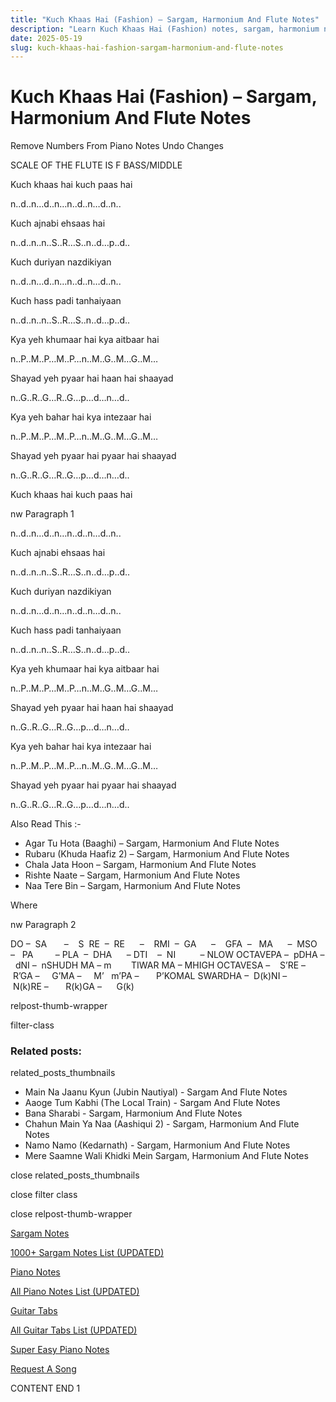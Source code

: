 ```yaml
---
title: "Kuch Khaas Hai (Fashion) – Sargam, Harmonium And Flute Notes"
description: "Learn Kuch Khaas Hai (Fashion) notes, sargam, harmonium notations and flute notes. Easy step-by-step tutorial for beginners."
date: 2025-05-19
slug: kuch-khaas-hai-fashion-sargam-harmonium-and-flute-notes
---
```


# Kuch Khaas Hai (Fashion) – Sargam, Harmonium And Flute Notes

Remove Numbers From Piano Notes
Undo Changes

SCALE OF THE FLUTE IS F BASS/MIDDLE

Kuch khaas hai kuch paas hai

n..d..n…d..n…n..d..n…d..n..

Kuch ajnabi ehsaas hai

n..d..n..n..S..R…S..n..d…p..d..

Kuch duriyan nazdikiyan

n..d..n…d..n…n..d..n…d..n..

Kuch hass padi tanhaiyaan

n..d..n..n..S..R…S..n..d…p..d..

Kya yeh khumaar hai kya aitbaar hai

n..P..M..P…M..P…n..M..G..M…G..M…

Shayad yeh pyaar hai haan hai shaayad

n..G..R..G…R..G…p…d…n…d..

Kya yeh bahar hai kya intezaar hai

n..P..M..P…M..P…n..M..G..M…G..M…

Shayad yeh pyaar hai pyaar hai shaayad

n..G..R..G…R..G…p…d…n…d..

Kuch khaas hai kuch paas hai

nw Paragraph 1

n..d..n…d..n…n..d..n…d..n..

Kuch ajnabi ehsaas hai

n..d..n..n..S..R…S..n..d…p..d..

Kuch duriyan nazdikiyan

n..d..n…d..n…n..d..n…d..n..

Kuch hass padi tanhaiyaan

n..d..n..n..S..R…S..n..d…p..d..

Kya yeh khumaar hai kya aitbaar hai

n..P..M..P…M..P…n..M..G..M…G..M…

Shayad yeh pyaar hai haan hai shaayad

n..G..R..G…R..G…p…d…n…d..

Kya yeh bahar hai kya intezaar hai

n..P..M..P…M..P…n..M..G..M…G..M…

Shayad yeh pyaar hai pyaar hai shaayad

n..G..R..G…R..G…p…d…n…d..

Also Read This :-

* Agar Tu Hota (Baaghi) – Sargam, Harmonium And Flute Notes
* Rubaru (Khuda Haafiz 2) – Sargam, Harmonium And Flute Notes
* Chala Jata Hoon – Sargam, Harmonium And Flute Notes
* Rishte Naate – Sargam, Harmonium And Flute Notes
* Naa Tere Bin – Sargam, Harmonium And Flute Notes

Where

nw Paragraph 2

DO –  SA       –    S  RE  –  RE      –    RMI  –  GA      –    GFA  –   MA      –  MSO  –   PA         – PLA  –  DHA      – DTI    –  NI          – NLOW OCTAVEPA –  pDHA –  dNI –  nSHUDH MA – m        TIWAR MA – MHIGH OCTAVESA –    S’RE –     R’GA –     G’MA –     M’   m’PA –       P’KOMAL SWARDHA –  D(k)NI –       N(k)RE –       R(k)GA –      G(k)

relpost-thumb-wrapper

filter-class

### Related posts:

related_posts_thumbnails

* Main Na Jaanu Kyun (Jubin Nautiyal) - Sargam And Flute Notes
* Aaoge Tum Kabhi (The Local Train) - Sargam And Flute Notes
* Bana Sharabi - Sargam, Harmonium And Flute Notes
* Chahun Main Ya Naa (Aashiqui 2) - Sargam, Harmonium And Flute Notes
* Namo Namo (Kedarnath) - Sargam, Harmonium And Flute Notes
* Mere Saamne Wali Khidki Mein Sargam, Harmonium And Flute Notes

close related_posts_thumbnails

close filter class

close relpost-thumb-wrapper

[Sargam Notes](https://www.notationsworld.com/sargam-notes.html)

[1000+ Sargam Notes List (UPDATED)](https://www.notationsworld.com/all-songs-list-sargam-notes.html)

[Piano Notes](https://www.notationsworld.com/piano-notes.html)

[All Piano Notes List (UPDATED)](https://www.notationsworld.com/all-songs-list-piano-notes.html)

[Guitar Tabs](https://www.notationsworld.com/guitar-tabs.html)

[All Guitar Tabs List (UPDATED)](https://www.notationsworld.com/all-songs-list-guitar-tabs.html)

[Super Easy Piano Notes](https://studywall.in/)

[Request A Song](https://www.notationsworld.com/request-a-song.html)

CONTENT END 1

